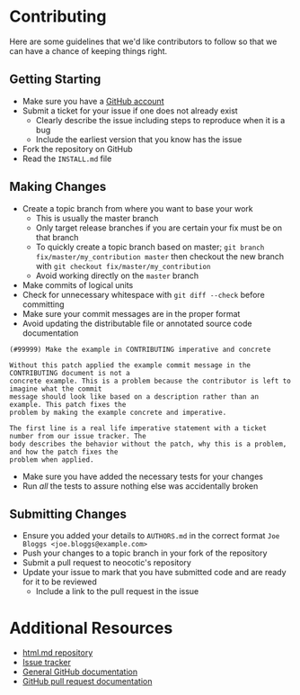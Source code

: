 # Contributing

Here are some guidelines that we'd like contributors to follow so that we can have a chance of
keeping things right.

## Getting Starting

* Make sure you have a [GitHub account](https://github.com/signup/free)
* Submit a ticket for your issue if one does not already exist
  * Clearly describe the issue including steps to reproduce when it is a bug
  * Include the earliest version that you know has the issue
* Fork the repository on GitHub
* Read the `INSTALL.md` file

## Making Changes

* Create a topic branch from where you want to base your work
  * This is usually the master branch
  * Only target release branches if you are certain your fix must be on that branch
  * To quickly create a topic branch based on master;
    `git branch fix/master/my_contribution master` then checkout the new branch with
    `git checkout fix/master/my_contribution`
  * Avoid working directly on the `master` branch
* Make commits of logical units
* Check for unnecessary whitespace with `git diff --check` before committing
* Make sure your commit messages are in the proper format
* Avoid updating the distributable file or annotated source code documentation
```
(#99999) Make the example in CONTRIBUTING imperative and concrete

Without this patch applied the example commit message in the CONTRIBUTING document is not a
concrete example. This is a problem because the contributor is left to imagine what the commit
message should look like based on a description rather than an example. This patch fixes the
problem by making the example concrete and imperative.

The first line is a real life imperative statement with a ticket number from our issue tracker. The
body describes the behavior without the patch, why this is a problem, and how the patch fixes the
problem when applied.
```
* Make sure you have added the necessary tests for your changes
* Run *all* the tests to assure nothing else was accidentally broken

## Submitting Changes

* Ensure you added your details to `AUTHORS.md` in the correct format
  `Joe Bloggs <joe.bloggs@example.com>`
* Push your changes to a topic branch in your fork of the repository
* Submit a pull request to neocotic's repository
* Update your issue to mark that you have submitted code and are ready for it to be reviewed
  * Include a link to the pull request in the issue

# Additional Resources

* [html.md repository](https://github.com/neocotic/html.md)
* [Issue tracker](https://github.com/neocotic/html.md/issues)
* [General GitHub documentation](http://help.github.com)
* [GitHub pull request documentation](http://help.github.com/send-pull-requests)